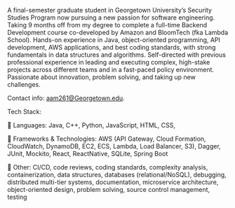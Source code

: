 A final-semester graduate student in Georgetown University’s Security Studies Program now pursuing a new passion for software engineering. Taking 9 months off from my degree to complete a full-time Backend Development course co-developed by Amazon and BloomTech (fka Lambda School). Hands-on experience in Java, object-oriented programming, API development, AWS applications, and best coding standards, with strong fundamentals in data structures and algorithms. Self-directed with previous professional experience in leading and executing complex, high-stake projects across different teams and in a fast-paced policy environment. Passionate about innovation, problem solving, and taking up new challenges.

Contact info: aam261@Georgetown.edu.


Tech Stack:

📌 Languages: Java, C++, Python, JavaScript, HTML, CSS,

📌 Frameworks & Technologies: AWS (API Gateway, Cloud Formation, CloudWatch, DynamoDB, EC2, ECS, Lambda, Load Balancer, S3), Dagger, JUnit, Mockito, React, ReactNative, SQLite, Spring Boot

📌 Other: CI/CD, code reviews, coding standards, complexity analysis, containerization, data structures, databases (relational/NoSQL), debugging, distributed multi-tier systems, documentation, microservice architecture, object-oriented design, problem solving, source control management, testing
